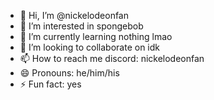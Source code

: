 - 👋 Hi, I’m @nickelodeonfan
- 👀 I’m interested in spongebob
- 🌱 I’m currently learning nothing lmao
- 💞️ I’m looking to collaborate on idk
- 📫 How to reach me discord: nickelodeonfan
- 😄 Pronouns: he/him/his
- ⚡ Fun fact: yes

<!---
nickelodeonfan/nickelodeonfan is a ✨ special ✨ repository because its `README.md` (this file) appears on your GitHub profile.
You can click the Preview link to take a look at your changes.
--->
